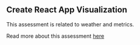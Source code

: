 ## Create React App Visualization

This assessment is related to weather and metrics.

Read more about this assessment [here](https://react.eogresources.com)
